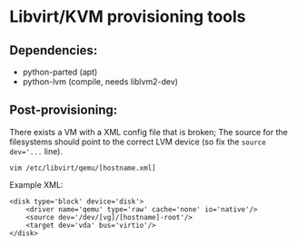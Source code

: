 # Libvirt/KVM provisioning tools

## Dependencies:
  * python-parted (apt)
  * python-lvm (compile, needs liblvm2-dev)

## Post-provisioning:
There exists a VM with a XML config file that is broken;
The source for the filesystems should point to the correct
LVM device (so fix the `source dev='...` line).

```
vim /etc/libvirt/qemu/[hostname.xml]
```

Example XML:
```
<disk type='block' device='disk'>
	<driver name='qemu' type='raw' cache='none' io='native'/>
	<source dev='/dev/[vg]/[hostname]-root'/>
	<target dev='vda' bus='virtio'/>
</disk>
```
